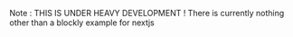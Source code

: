 Note :
THIS IS UNDER HEAVY DEVELOPMENT !
There is currently nothing other than a blockly example for nextjs
